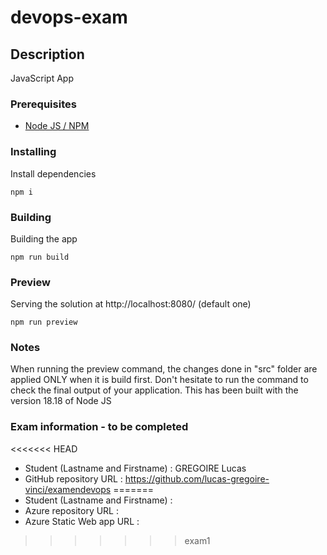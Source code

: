 # devops-exam

## Description

JavaScript App

### Prerequisites

-   [Node JS / NPM](https://nodejs.org/en/)

### Installing

Install dependencies

```
npm i
```

### Building

Building the app

```
npm run build
```

### Preview

Serving the solution at http://localhost:8080/ (default one)

```
npm run preview
```

### Notes
When running the preview command, the changes done in "src" folder are applied ONLY when it is build first.
Don't hesitate to run the command to check the final output of your application.
This has been built with the version 18.18 of Node JS

### Exam information - to be completed
<<<<<<< HEAD
- Student (Lastname and Firstname) : GREGOIRE Lucas
- GitHub repository URL : https://github.com/lucas-gregoire-vinci/examendevops
=======
- Student (Lastname and Firstname) :
- Azure repository URL :
- Azure Static Web app URL : 
>>>>>>> exam1
